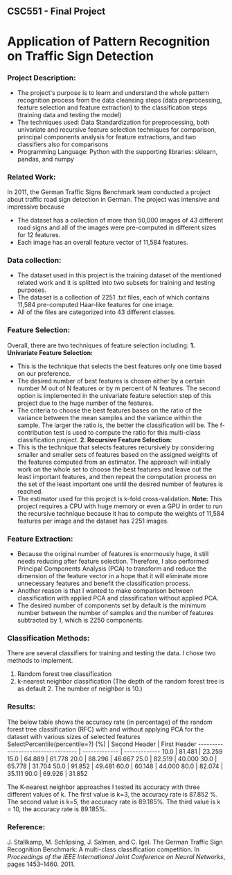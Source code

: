 ## CSC551 - Final Project 
# Application of Pattern Recognition on Traffic Sign Detection

### Project Description:
* The project's purpose is to learn and understand the whole pattern recognition process from the data cleansing steps (data preprocessing, feature selection and feature extraction) to the classification steps (training data and testing the model)
* The techniques used: Data Standardization for preprocessing, both univariate and recursive feature selection techniques for comparison, principal components analysis for feature extractions, and two classifiers also for comparisons
* Programming Language: Python with the supporting libraries: sklearn, pandas, and numpy
### Related Work:
In 2011, the German Traffic Signs Benchmark team conducted a project about traffic road sign detection in German. The project was intensive and impressive because 
* The dataset has a collection of more than 50,000 images of 43 different road signs and all of the images were pre-computed in different sizes for 12 features. 
* Each image has an overall feature vector of 11,584 features.
### Data collection:
- The dataset used in this project is the training dataset of the mentioned related work and it is splitted into two subsets for training and testing purposes. 
- The dataset is a collection of 2251 .txt files, each of which contains 11,584 pre-computed Haar-like features for one image.
- All of the files are categorized into 43 different classes.
### Feature Selection:
Overall, there are two techniques of feature selection including:
**1. Univariate Feature Selection:** 
- This is the technique that selects the best features only one time based on our preference.
- The desired number of best features is chosen either by a certain number M out of N features or by m percent of N features. The second option is implemented in the univariate feature selection step of this project due to the huge number of the features.
- The criteria to choose the best features bases on the ratio of the variance between the mean samples and the variance within the sample. The larger the ratio is, the better the classification will be. The f-contribution test is used to compute the ratio for this multi-class classification project.
**2. Recursive Feature Selection:** 
- This is the technique that selects features recursively by considering smaller and smaller sets of features based on the assigned weights of the features computed from an estimator. The approach will initially work on the whole set to choose the best features and leave out the least important features, and then repeat the computation process on the set of the least important one until the desired number of features is reached. 
- The estimator used for this project is k-fold cross-validation.
**Note:** This project requires a CPU with huge memory or even a GPU in order to run the recursive technique because it has to compute the weights of 11,584 features per image and the dataset has 2251 images.
### Feature Extraction:
- Because the original number of features is enormously huge, it still needs reducing after feature selection. Therefore, I also performed Principal Components Analysis (PCA) to transform and reduce the dimension of the feature vector in a hope that it will eliminate more unnecessary features and benefit the classification process. 
- Another reason is that I wanted to make comparison between classification with applied PCA and classification without applied PCA. 
- The desired number of components set by default is the minimum number between the number of samples and the number of features subtracted by 1, which is 2250 components. 
### Classification Methods:
There are several classifiers for training and testing the data. I chose two methods to implement. 
1. Random forest tree classification 
2. k-nearest neighbor classification (The depth of the random forest tree is as default 2. The number of neighbor is 10.)
### Results:
The below table shows the accuracy rate (in percentage) of the random forest tree classification (RFC) with and without applying PCA for the dataset with various sizes of selected features
SelectPercentile(percentile=?) (%) | Second Header | First Header 
---------------------------------- | ------------- | -------------
10.0 | 81.481 | 23.259 
15.0 | 64.889 | 61.778
20.0 | 88.296 | 46.667
25.0 | 82.519 | 40.000
30.0 | 65.778 | 31.704
50.0 | 91.852 | 49.481
60.0 | 60.148 | 44.000
80.0 | 82.074 | 35.111
90.0 | 69.926 | 31.852

The K-nearest neighbor approaches I tested its accuracy with three different values of k. The first value is k=3, the accuracy rate is 87.852 %. The second value is k=5, the accuracy rate is 89.185%. The third value is k = 10, the accuracy rate is 89.185%.
### Reference:
J. Stallkamp, M. Schlipsing, J. Salmen, and C. Igel. The German Traffic Sign Recognition Benchmark: A multi-class classification competition. In _Proceedings of the IEEE International Joint Conference on Neural Networks_, pages 1453–1460. 2011. 
